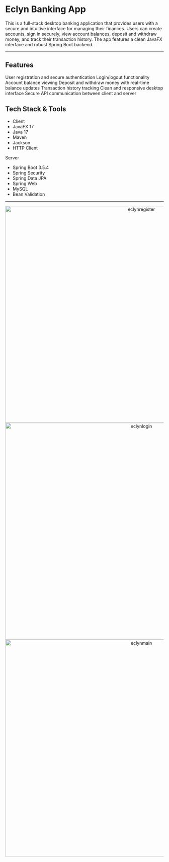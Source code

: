 # Eclyn Banking App

This is a full-stack desktop banking application that provides users with a secure and intuitive interface for managing their finances. Users can create accounts, sign in securely, view account balances, deposit and withdraw money, and track their transaction history. The app features a clean JavaFX interface and robust Spring Boot backend.

---
## Features
User registration and secure authentication
Login/logout functionality
Account balance viewing
Deposit and withdraw money with real-time balance updates
Transaction history tracking
Clean and responsive desktop interface
Secure API communication between client and server

## Tech Stack & Tools
- Client 
- JavaFX 17 
- Java 17
- Maven 
- Jackson
- HTTP Client

Server
- Spring Boot 3.5.4 
- Spring Security
- Spring Data JPA 
- Spring Web
- MySQL
- Bean Validation

---

<div align="center">
  <img width="850" height="690" alt="eclynregister" src="https://github.com/user-attachments/assets/13cf3a59-c116-4646-af3d-99a1b9a29085"/>
  <img width="850" height="690" alt="eclynlogin" src="https://github.com/user-attachments/assets/40ea879c-6787-4c74-80e9-93a8c9d82228"/>
  <img width="850" height="690" alt="eclynmain" src="https://github.com/user-attachments/assets/fc8c935a-ccde-4874-bbc0-0185f5675ba1"/>
</div>
